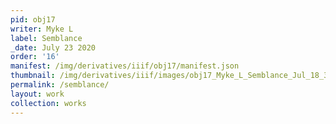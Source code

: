 ```yaml
---
pid: obj17
writer: Myke L
label: Semblance
_date: July 23 2020
order: '16'
manifest: /img/derivatives/iiif/obj17/manifest.json
thumbnail: /img/derivatives/iiif/images/obj17_Myke_L_Semblance_Jul_18_3/full/250,/0/default.jpg
permalink: /semblance/
layout: work
collection: works
---
```

